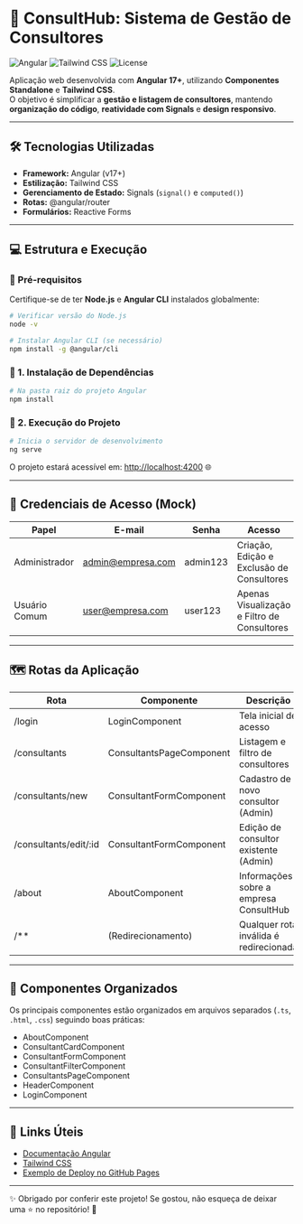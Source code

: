 
# 🚀 ConsultHub: Sistema de Gestão de Consultores

![Angular](https://img.shields.io/badge/Angular-17+-DD0031?style=for-the-badge&logo=angular&logoColor=white)
![Tailwind CSS](https://img.shields.io/badge/Tailwind_CSS-3.3.3-06B6D4?style=for-the-badge&logo=tailwind-css&logoColor=white)
![License](https://img.shields.io/badge/License-MIT-green?style=for-the-badge)

Aplicação web desenvolvida com **Angular 17+**, utilizando **Componentes Standalone** e **Tailwind CSS**.  
O objetivo é simplificar a **gestão e listagem de consultores**, mantendo **organização do código**, **reatividade com Signals** e **design responsivo**.  

---

## 🛠️ Tecnologias Utilizadas

- **Framework:** Angular (v17+)  
- **Estilização:** Tailwind CSS  
- **Gerenciamento de Estado:** Signals (`signal()` e `computed()`)  
- **Rotas:** @angular/router  
- **Formulários:** Reactive Forms  

---

## 💻 Estrutura e Execução

### 🔹 Pré-requisitos
Certifique-se de ter **Node.js** e **Angular CLI** instalados globalmente:

```bash
# Verificar versão do Node.js
node -v

# Instalar Angular CLI (se necessário)
npm install -g @angular/cli
````

### 🔹 1. Instalação de Dependências

```bash
# Na pasta raiz do projeto Angular
npm install
```

### 🔹 2. Execução do Projeto

```bash
# Inicia o servidor de desenvolvimento
ng serve
```

O projeto estará acessível em: [http://localhost:4200](http://localhost:4200) 🌐

---

## 🔑 Credenciais de Acesso (Mock)

| Papel         | E-mail                                        | Senha    | Acesso                                      |
| ------------- | --------------------------------------------- | -------- | ------------------------------------------- |
| Administrador | [admin@empresa.com](mailto:admin@empresa.com) | admin123 | Criação, Edição e Exclusão de Consultores   |
| Usuário Comum | [user@empresa.com](mailto:user@empresa.com)   | user123  | Apenas Visualização e Filtro de Consultores |

---

## 🗺️ Rotas da Aplicação

| Rota                  | Componente               | Descrição                              |
| --------------------- | ------------------------ | -------------------------------------- |
| /login                | LoginComponent           | Tela inicial de acesso                 |
| /consultants          | ConsultantsPageComponent | Listagem e filtro de consultores       |
| /consultants/new      | ConsultantFormComponent  | Cadastro de novo consultor (Admin)     |
| /consultants/edit/:id | ConsultantFormComponent  | Edição de consultor existente (Admin)  |
| /about                | AboutComponent           | Informações sobre a empresa ConsultHub |
| /**                   | (Redirecionamento)       | Qualquer rota inválida é redirecionada |

---

## 📄 Componentes Organizados

Os principais componentes estão organizados em arquivos separados (`.ts`, `.html`, `.css`) seguindo boas práticas:

* AboutComponent
* ConsultantCardComponent
* ConsultantFormComponent
* ConsultantFilterComponent
* ConsultantsPageComponent
* HeaderComponent
* LoginComponent

---

## 🔗 Links Úteis

* [Documentação Angular](https://angular.io/docs)
* [Tailwind CSS](https://tailwindcss.com/docs)
* [Exemplo de Deploy no GitHub Pages](https://pages.github.com/)

---

✨ Obrigado por conferir este projeto!
Se gostou, não esqueça de deixar uma ⭐ no repositório! 🚀

